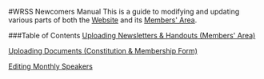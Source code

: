 #WRSS Newcomers Manual
This is a guide to modifying and updating various parts of both the [Website](http://wrssnewcomers.com/) and its [Members' Area](http://members.wrssnewcomers.com/).

###Table of Contents
[Uploading Newsletters & Handouts (Members' Area)](newsletter/README.md)

[Uploading Documents (Constitution & Membership Form)](documents/README.md)

[Editing Monthly Speakers](monthly_speakers/README.md)
